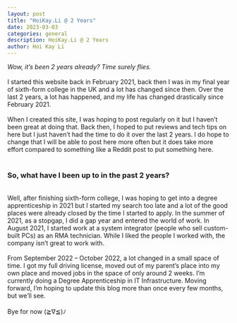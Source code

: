 ```yaml
---
layout: post
title: "HoiKay.Li @ 2 Years"
date: 2023-03-03
categories: general
description: HoiKay.Li @ 2 Years
author: Hoi Kay Li
---
```


*Wow, it’s been 2 years already? Time surely flies.* <br>
<br>
I started this website back in February 2021, back then I was in my final year of sixth-form college in the UK and a lot has changed since then. Over the last 2 years, a lot has happened, and my life has changed drastically since February 2021. <br>
<br>
When I created this site, I was hoping to post regularly on it but I haven’t been great at doing that. Back then, I hoped to put reviews and tech tips on here but I just haven’t had the time to do it over the last 2 years. I do hope to change that I will be able to post here more often but it does take more effort compared to something like a Reddit post to put something here.<br>
<br>

### So, what have I been up to in the past 2 years?

<br>
Well, after finishing sixth-form college, I was hoping to get into a degree apprenticeship in 2021 but I started my search too late and a lot of the good places were already closed by the time I started to apply. In the summer of 2021, as a stopgap, I did a gap year and entered the world of work.
In August 2021, I started work at a system integrator (people who sell custom-built PCs) as an RMA technician. While I liked the people I worked with, the company isn’t great to work with.<br>
<br>
From September 2022 – October 2022, a lot changed in a small space of time. I got my full driving license, moved out of my parent’s place into my own place and moved jobs in the space of only around 2 weeks. I’m currently doing a Degree Apprenticeship in IT Infrastructure. 
Moving forward, I’m hoping to update this blog more than once every few months, but we’ll see. <br>
<br>
Bye for now (≧∇≦)ﾉ
